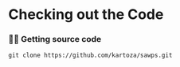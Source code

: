 # Checking out the Code

### 👩‍💻 Getting source code

```
git clone https://github.com/kartoza/sawps.git
```
